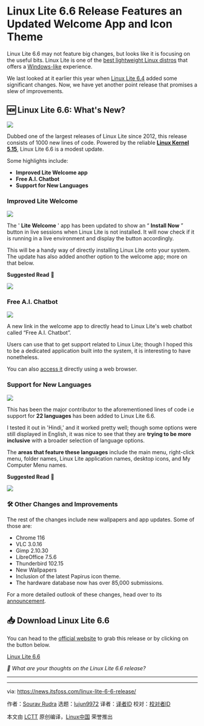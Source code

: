 [#]: subject: "Linux Lite 6.6 Release Features an Updated Welcome App and Icon Theme"
[#]: via: "https://news.itsfoss.com/linux-lite-6-6-release/"
[#]: author: "Sourav Rudra https://news.itsfoss.com/author/sourav/"
[#]: collector: "lujun9972/lctt-scripts-1693450080"
[#]: translator: "geekpi"
[#]: reviewer: " "
[#]: publisher: " "
[#]: url: " "

Linux Lite 6.6 Release Features an Updated Welcome App and Icon Theme
======
Linux Lite 6.6 may not feature big changes, but looks like it is
focusing on the useful bits.
Linux Lite is one of the [best lightweight Linux distros][1] that offers a [Windows-like][2] experience.

We last looked at it earlier this year when [Linux Lite 6.4][3] added some significant changes. Now, we have yet another point release that promises a slew of improvements.

## 🆕 Linux Lite 6.6: What's New?

![][4]

Dubbed one of the largest releases of Linux Lite since 2012, this release consists of 1000 new lines of code. Powered by the reliable [**Linux Kernel 5.15**][5], Linux Lite 6.6 is a modest update.

Some highlights include:

  * **Improved Lite Welcome app**
  * **Free A.I. Chatbot**
  * **Support for New Languages**



### Improved Lite Welcome

![][6]

The ' **Lite Welcome** ' app has been updated to show an “ **Install Now** ” button in live sessions when Linux Lite is not installed. It will now check if it is running in a live environment and display the button accordingly.

This will be a handy way of directly installing Linux Lite onto your system. The update has also added another option to the welcome app; more on that below.

**Suggested Read** 📖

![][7]

### Free A.I. Chatbot

![][8]

A new link in the welcome app to directly head to Linux Lite's web chatbot called “Free A.I. Chatbot”.

Users can use that to get support related to Linux Lite; though I hoped this to be a dedicated application built into the system, it is interesting to have nonetheless.

You can also [access it][9] directly using a web browser.

### Support for New Languages

![][10]

This has been the major contributor to the aforementioned lines of code i.e support for **22 languages** has been added to Linux Lite 6.6.

I tested it out in 'Hindi,' and it worked pretty well; though some options were still displayed in English, it was nice to see that they are **trying to be more inclusive** with a broader selection of language options.

The **areas that feature these languages** include the main menu, right-click menu, folder names, Linux Lite application names, desktop icons, and My Computer Menu names.

**Suggested Read** 📖

![][7]

### 🛠️ Other Changes and Improvements

The rest of the changes include new wallpapers and app updates. Some of those are:

  * Chrome 116
  * VLC 3.0.16
  * Gimp 2.10.30
  * LibreOffice 7.5.6
  * Thunderbird 102.15
  * New Wallpapers
  * Inclusion of the latest Papirus icon theme.
  * The hardware database now has over 85,000 submissions.



For a more detailed outlook of these changes, head over to its [announcement][11].

## 📥 Download Linux Lite 6.6

You can head to the [official website][12] to grab this release or by clicking on the button below.

[Linux Lite 6.6][12]

_💬 What are your thoughts on the Linux Lite 6.6 release?_

* * *

--------------------------------------------------------------------------------

via: https://news.itsfoss.com/linux-lite-6-6-release/

作者：[Sourav Rudra][a]
选题：[lujun9972][b]
译者：[译者ID](https://github.com/译者ID)
校对：[校对者ID](https://github.com/校对者ID)

本文由 [LCTT](https://github.com/LCTT/TranslateProject) 原创编译，[Linux中国](https://linux.cn/) 荣誉推出

[a]: https://news.itsfoss.com/author/sourav/
[b]: https://github.com/lujun9972
[1]: https://itsfoss.com/lightweight-linux-beginners/
[2]: https://itsfoss.com/windows-like-linux-distributions/
[3]: https://news.itsfoss.com/linux-lite-6-4-released/
[4]: https://news.itsfoss.com/content/images/2023/09/Linux_Lite_6.6_1.png
[5]: https://news.itsfoss.com/linux-kernel-5-15-release/
[6]: https://news.itsfoss.com/content/images/2023/09/Linux_Lite_6.6_2.png
[7]: https://itsfoss.com/content/images/size/w256h256/2022/12/android-chrome-192x192.png
[8]: https://news.itsfoss.com/content/images/2023/09/Linux_Lite_6.6_3.png
[9]: https://www.linuxliteos.com/chatai/
[10]: https://news.itsfoss.com/content/images/2023/09/Linux_Lite_6.6_4.png
[11]: https://www.linuxliteos.com/forums/release-announcements/linux-lite-6-6-final-released/
[12]: https://www.linuxliteos.com/download.php
